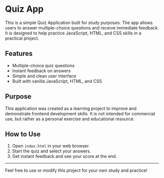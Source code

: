 # Quiz App

This is a simple Quiz Application built for study purposes. The app allows users to answer multiple-choice questions and receive immediate feedback. It is designed to help practice JavaScript, HTML, and CSS skills in a practical project.

## Features
- Multiple-choice quiz questions
- Instant feedback on answers
- Simple and clean user interface
- Built with vanilla JavaScript, HTML, and CSS

## Purpose
This application was created as a learning project to improve and demonstrate frontend development skills. It is not intended for commercial use, but rather as a personal exercise and educational resource.

## How to Use
1. Open `index.html` in your web browser.
2. Start the quiz and select your answers.
3. Get instant feedback and see your score at the end.

---

Feel free to use or modify this project for your own study and practice! 